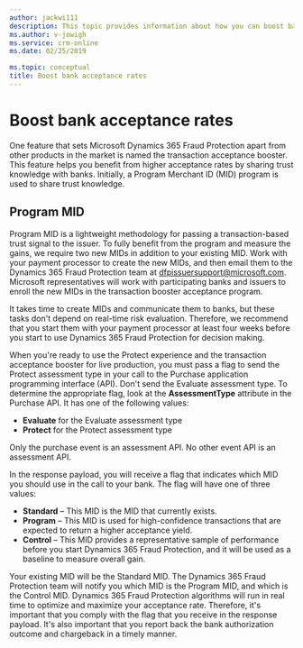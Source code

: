 ```yaml
---
author: jackwi111
description: This topic provides information about how you can boost bank acceptance rates.
ms.author: v-jowigh
ms.service: crm-online
ms.date: 02/25/2019

ms.topic: conceptual
title: Boost bank acceptance rates
---
```


# Boost bank acceptance rates

One feature that sets Microsoft Dynamics 365 Fraud Protection apart from other products in the market is named the transaction acceptance booster. This feature helps you benefit from higher acceptance rates by sharing trust knowledge with banks. Initially, a Program Merchant ID (MID) program is used to share trust knowledge.

## Program MID

Program MID is a lightweight methodology for passing a transaction-based trust signal to the issuer. To fully benefit from the program and measure the gains, we require two new MIDs in addition to your existing MID. Work with your payment processor to create the new MIDs, and then email them to the Dynamics 365 Fraud Protection team at <dfpissuersupport@microsoft.com>. Microsoft representatives will work with participating banks and issuers to enroll the new MIDs in the transaction booster acceptance program.

It takes time to create MIDs and communicate them to banks, but these tasks don't depend on real-time risk evaluation. Therefore, we recommend that you start them with your payment processor at least four weeks before you start to use Dynamics 365 Fraud Protection for decision making.

When you're ready to use the Protect experience and the transaction acceptance booster for live production, you must pass a flag to send the Protect assessment type in your call to the Purchase application programming interface (API). Don't send the Evaluate assessment type. To determine the appropriate flag, look at the **AssessmentType** attribute in the Purchase API. It has one of the following values:

- **Evaluate** for the Evaluate assessment type
- **Protect** for the Protect assessment type

Only the purchase event is an assessment API. No other event API is an assessment API.

In the response payload, you will receive a flag that indicates which MID you should use in the call to your bank. The flag will have one of three values:

- **Standard** – This MID is the MID that currently exists.
- **Program** – This MID is used for high-confidence transactions that are expected to return a higher acceptance yield.
- **Control** – This MID provides a representative sample of performance before you start Dynamics 365 Fraud Protection, and it will be used as a baseline to measure overall gain.

Your existing MID will be the Standard MID. The Dynamics 365 Fraud Protection team will notify you which MID is the Program MID, and which is the Control MID. Dynamics 365 Fraud Protection algorithms will run in real time to optimize and maximize your acceptance rate. Therefore, it's important that you comply with the flag that you receive in the response payload. It's also important that you report back the bank authorization outcome and chargeback in a timely manner.
